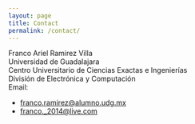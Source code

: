 ```yaml
---
layout: page
title: Contact
permalink: /contact/
---
```


Franco Ariel Ramirez Villa  
Universidad de Guadalajara  
Centro Universitario de Ciencias Exactas e Ingenierías  
División de Electrónica y Computación  
Email:  
- <a href="mailto:franco.ramirez@alumno.udg.mx">franco.ramirez@alumno.udg.mx</a>  
- <a href="mailto:franco._2014@live.com">franco._2014@live.com</a>
